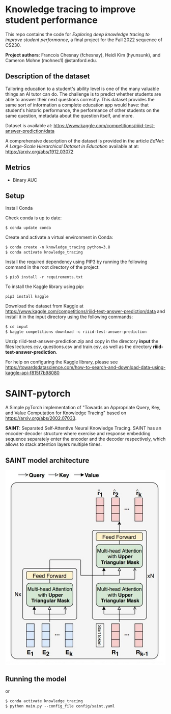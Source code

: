# Knowledge tracing to improve student performance
This repo contains the code for *Exploring deep knowledge tracing to improve student performance*, a final project for the Fall 2022 sequence of CS230. 

**Project authors**: Francois Chesnay (fchesnay), Heidi Kim (hyunsunk), and Cameron Mohne (mohnec1) @stanford.edu. 

## Description of the dataset
Tailoring education to a student's ability level is one of the many valuable things an AI tutor can do. The challenge is to predict whether students are able to answer their next questions correctly. This dataset provides the same sort of information a complete education app would have: that student's historic performance, the performance of other students on the same question, metadata about the question itself, and more.

Dataset is available at: https://www.kaggle.com/competitions/riiid-test-answer-prediction/data

A comprehensive description of the dataset is provided in the article *EdNet: A Large-Scale Hierarchical Dataset in Education* available at at: https://arxiv.org/abs/1912.03072


 ## Metrics
 - Binary AUC



## Setup
Install Conda

Check conda is up to date:
```
$ conda update conda

```


Create and activate a virtual environment in Conda:
```
$ conda create -n knowledge_tracing python=3.8
$ conda activate knowledge_tracing

```

Install the required dependency using PIP3 by running the following command in the root directory of the project:
```
$ pip3 install -r requirements.txt

```

To install the Kaggle library using pip:
```
pip3 install kaggle

```
Download the dataset from Kaggle at https://www.kaggle.com/competitions/riiid-test-answer-prediction/data and install it in the input directory using the following commands:
```
$ cd input
$ kaggle competitions download -c riiid-test-answer-prediction 

```
Unzip riiid-test-answer-prediction.zip and copy in the directory **input** the files lectures.csv, questions.csv and train.csv, as well as the directory **riiid-test-answer-prediction**.


For help on configuring the Kaggle library, please see https://towardsdatascience.com/how-to-search-and-download-data-using-kaggle-api-f815f7b98080


# SAINT-pytorch
A Simple pyTorch implementation of "Towards an Appropriate Query, Key, and Value Computation for Knowledge Tracing" based on https://arxiv.org/abs/2002.07033.  



**SAINT**: Separated Self-AttentIve Neural Knowledge Tracing. SAINT has an encoder-decoder structure where exercise and response embedding sequence separately enter the encoder and the decoder respectively, which allows to stack attention layers multiple times.  

## SAINT model architecture  
<img src="https://github.com/chesnay/cs230_projectv2/blob/master/arch_from_original_paper.jpeg">


## Running the model


or
```
$ conda activate knowledge_tracing
$ python main.py --config_file config/saint.yaml

```




